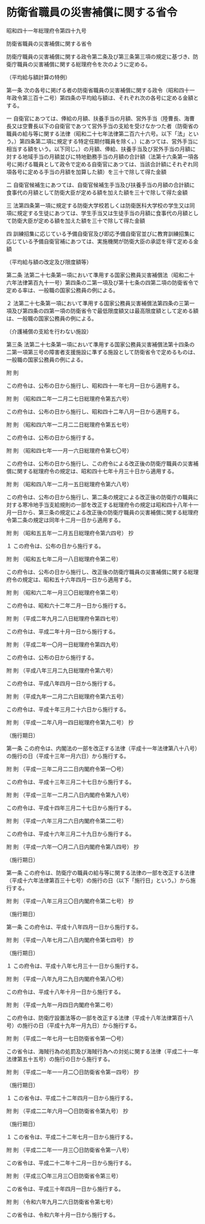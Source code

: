 # 防衛省職員の災害補償に関する省令

昭和四十一年総理府令第四十九号

防衛省職員の災害補償に関する省令

防衛庁職員の災害補償に関する政令第二条及び第三条第三項の規定に基づき、防衛庁職員の災害補償に関する総理府令を次のように定める。

（平均給与額計算の特例）

第一条 次の各号に掲げる者の防衛省職員の災害補償に関する政令（昭和四十一年政令第三百十二号）第四条の平均給与額は、それぞれ次の各号に定める金額とする。

一 自衛官にあつては、俸給の月額、扶養手当の月額、営外手当（陸曹長、海曹長又は空曹長以下の自衛官であつて営外手当の支給を受けなかつた者（防衛省の職員の給与等に関する法律（昭和二十七年法律第二百六十六号。以下「法」という。）第四条第二項に規定する特定任期付職員を除く。）にあつては、営外手当に相当する額をいう。以下同じ。）の月額、俸給、扶養手当及び営外手当の月額に対する地域手当の月額並びに特地勤務手当の月額の合計額（法第十六条第一項各号に掲げる職員として政令で定める自衛官にあつては、当該合計額にそれぞれ同項各号に定める手当の月額を加算した額）を三十で除して得た金額

二 自衛官候補生にあつては、自衛官候補生手当及び扶養手当の月額の合計額に食事代の月額として防衛大臣が定める額を加えた額を三十で除して得た金額

三 法第四条第一項に規定する防衛大学校若しくは防衛医科大学校の学生又は同項に規定する生徒にあつては、学生手当又は生徒手当の月額に食事代の月額として防衛大臣が定める額を加えた額を三十で除して得た金額

四 訓練招集に応じている予備自衛官及び即応予備自衛官並びに教育訓練招集に応じている予備自衛官補にあつては、実施機関が防衛大臣の承認を得て定める金額

（平均給与額の改定及び限度額等）

第二条 法第二十七条第一項において準用する国家公務員災害補償法（昭和二十六年法律第百九十一号）第四条の二第一項及び第十七条の四第二項の防衛省令で定める率は、一般職の国家公務員の例による。

２ 法第二十七条第一項において準用する国家公務員災害補償法第四条の三第一項及び第四条の四第一項の防衛省令で最低限度額又は最高限度額として定める額は、一般職の国家公務員の例による。

（介護補償の支給を行わない施設）

第三条 法第二十七条第一項において準用する国家公務員災害補償法第十四条の二第一項第三号の障害者支援施設に準ずる施設として防衛省令で定めるものは、一般職の国家公務員の例による。

附 則

この府令は、公布の日から施行し、昭和四十一年七月一日から適用する。

附 則 （昭和四二年一二月二七日総理府令第五六号）

この府令は、公布の日から施行し、昭和四十二年八月一日から適用する。

附 則 （昭和四六年一二月二二日総理府令第五七号）

この府令は、公布の日から施行する。

附 則 （昭和四七年一一月一六日総理府令第七〇号）

この府令は、公布の日から施行し、この府令による改正後の防衛庁職員の災害補償に関する総理府令の規定は、昭和四十七年十月三十日から適用する。

附 則 （昭和四八年一二月一五日総理府令第六八号）

この府令は、公布の日から施行し、第二条の規定による改正後の防衛庁の職員に対する寒冷地手当支給規則の一部を改正する総理府令の規定は昭和四十八年十一月一日から、第三条の規定による改正後の防衛庁職員の災害補償に関する総理府令第二条の規定は同年十二月一日から適用する。

附 則 （昭和五五年一二月五日総理府令第六四号） 抄

１ この府令は、公布の日から施行する。

附 則 （昭和五七年二月一八日総理府令第二号）

この府令は、公布の日から施行し、改正後の防衛庁職員の災害補償に関する総理府令の規定は、昭和五十六年四月一日から適用する。

附 則 （昭和六二年一月三〇日総理府令第二号）

この府令は、昭和六十二年二月一日から施行する。

附 則 （平成二年九月二八日総理府令第四七号）

この府令は、平成二年十月一日から施行する。

附 則 （平成二年一〇月一日総理府令第四九号）

この府令は、公布の日から施行する。

附 則 （平成八年三月二九日総理府令第六号）

この府令は、平成八年四月一日から施行する。

附 則 （平成九年一二月二六日総理府令第六五号）

この府令は、平成十年三月二十六日から施行する。

附 則 （平成一二年八月一四日総理府令第九二号） 抄

（施行期日）

第一条 この府令は、内閣法の一部を改正する法律（平成十一年法律第八十八号）の施行の日（平成十三年一月六日）から施行する。

附 則 （平成一三年二月二二日内閣府令第一〇号）

この府令は、平成十三年三月二十七日から施行する。

附 則 （平成一三年一二月二八日内閣府令第九八号）

この府令は、平成十四年三月二十七日から施行する。

附 則 （平成一六年三月二六日内閣府令第二二号）

この府令は、平成十六年三月二十九日から施行する。

附 則 （平成一六年一〇月二八日内閣府令第八四号） 抄

（施行期日）

第一条 この府令は、防衛庁の職員の給与等に関する法律の一部を改正する法律（平成十六年法律第百三十七号）の施行の日（以下「施行日」という。）から施行する。

附 則 （平成一八年三月三〇日内閣府令第二七号） 抄

（施行期日）

第一条 この府令は、平成十八年四月一日から施行する。

附 則 （平成一八年七月二八日内閣府令第七四号） 抄

（施行期日）

１ この府令は、平成十八年七月三十一日から施行する。

附 則 （平成一八年九月二九日内閣府令第八〇号）

この府令は、平成十八年十月一日から施行する。

附 則 （平成一九年一月四日内閣府令第二号）

この府令は、防衛庁設置法等の一部を改正する法律（平成十八年法律第百十八号）の施行の日（平成十九年一月九日）から施行する。

附 則 （平成二一年七月一七日防衛省令第一〇号）

この省令は、海賊行為の処罰及び海賊行為への対処に関する法律（平成二十一年法律第五十五号）の施行の日から施行する。

附 則 （平成二一年一一月二〇日防衛省令第一四号） 抄

（施行期日）

１ この省令は、平成二十二年四月一日から施行する。

附 則 （平成二二年六月一〇日防衛省令第九号） 抄

（施行期日）

１ この省令は、平成二十二年七月一日から施行する。

附 則 （平成二二年一一月三〇日防衛省令第一八号）

この省令は、平成二十二年十二月一日から施行する。

附 則 （平成三〇年三月三〇日防衛省令第三号）

この省令は、平成三十年四月一日から施行する。

附 則 （令和六年九月二六日防衛省令第七号）

この省令は、令和六年十月一日から施行する。
